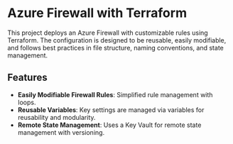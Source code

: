 # Azure Firewall with Terraform

This project deploys an Azure Firewall with customizable rules using Terraform. The configuration is designed to be reusable, easily modifiable, and follows best practices in file structure, naming conventions, and state management. 

## Features

- **Easily Modifiable Firewall Rules**: Simplified rule management with loops.
- **Reusable Variables**: Key settings are managed via variables for reusability and modularity.
- **Remote State Management**: Uses a Key Vault for remote state management with versioning.
